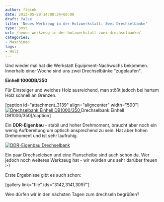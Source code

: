 ```yaml
---
author: floink
date: 2013-05-28 14:00:34+00:00
draft: false
title: 'Neues Werkzeug in der Holzwerkstatt: Zwei Drechselbänke'
type: post
url: /neues-werkzeug-in-der-holzwerkstatt-zwei-drechselbanke/
categories:
- Maschinen
tags:
- Holz
---
```


Und wieder mal hat die Werkstatt Equipment-Nachwuchs bekommen. Innerhalb einer Woche sind uns zwei Drechselbänke "zugelaufen". <!-- more -->

  

**Einhell 1000DB/350**

Für Einsteiger und weiches Holz ausreichend, man stößt jedoch bei hartem Holz schnell an Grenzen.

[caption id="attachment_3139" align="aligncenter" width="500"][![Drechselbank Einhell DB1000/350](https://eigenbaukombinat.de/wp-content/uploads/2013/05/IMG_1926-4-1024x682.jpg)
](https://eigenbaukombinat.de/wp-content/uploads/2013/05/IMG_1926-4.jpg) Drechselbank Einhell DB1000/350[/caption]

Ein **DDR-Eigenbau** - stabil und hoher Drehmoment, braucht aber noch ein wenig Aufbereitung um optisch ansprechend zu sein. Hat aber hohen Drehmoment und ist sehr laufruhig.


[![DDR-Eigenbau Drechselbank](https://eigenbaukombinat.de/wp-content/uploads/2013/05/IMG_1927-4-682x1024.jpg)
](https://eigenbaukombinat.de/wp-content/uploads/2013/05/IMG_1927-4.jpg)


Ein paar Drechseleisen und eine Planscheibe sind auch schon da. Wer jedoch noch weiteres Werkzeug hat - wir würden uns sehr darüber freuen :-)

Erste Ergebnisse gibt es auch schon:

[gallery link="file" ids="3142,3141,3097"]

Wen dürfen wir in den nächsten Tagen zum drechseln begrüßen?
